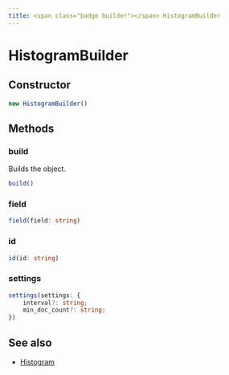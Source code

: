 ```yaml
---
title: <span class="badge builder"></span> HistogramBuilder
---
```

# <span class="badge builder"></span> HistogramBuilder

## Constructor

```typescript
new HistogramBuilder()
```
## Methods

### <span class="badge object-method"></span> build

Builds the object.

```typescript
build()
```

### <span class="badge object-method"></span> field

```typescript
field(field: string)
```

### <span class="badge object-method"></span> id

```typescript
id(id: string)
```

### <span class="badge object-method"></span> settings

```typescript
settings(settings: {
	interval?: string;
	min_doc_count?: string;
})
```

## See also

 * <span class="badge object-type-interface"></span> [Histogram](./object-Histogram.md)

